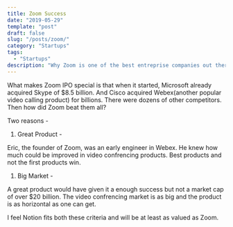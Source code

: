 ```yaml
---
title: Zoom Success
date: "2019-05-29"
template: "post"
draft: false
slug: "/posts/zoom/"
category: "Startups"
tags:
  - "Startups"
description: "Why Zoom is one of the best entreprise companies out there"
---
```


What makes Zoom IPO special is that when it started, Microsoft already acquired Skype of $8.5 billion. And Cisco acquired Webex(another popular video calling product) for billions. There were dozens of other competitors. Then how did Zoom beat them all?

Two reasons - 

1. Great Product - 

Eric, the founder of Zoom, was an early engineer in Webex. He knew how much could be improved in video confrencing products. Best products and not the first products win.

1. Big Market - 

A great product would have given it a enough success but not a market cap of over $20 billion. The video confrencing market is as big and the product is as horizontal as one can get.


I feel Notion fits both these criteria and will be at least as valued as Zoom.